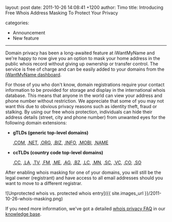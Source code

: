 layout: post
date: 2011-10-26 14:08:41 +1200
author: Timo
title: Introducing Free Whois Address Masking To Protect Your Privacy

categories:
  - Announcement
  - New feature

----

Domain privacy has been a long-awaited feature at iWantMyName and we're happy to now give you an option to mask your home address in the public whois record without giving up ownership or transfer control. The service is free of charge and can be easily added to your domains from the [iWantMyName dashboard](https://iwantmyname.com/dashboard/domains).

For those of you who don't know, domain registrations require your contact information to be provided for storage and display in the international whois database. This means that anyone in the world can view your address and phone number without restriction.
We appreciate that some of you may not want this due to obvious privacy reasons such as identity theft, fraud or stalking. By using our free whois protection, individuals can hide their address details (street, city and phone number) from unwanted eyes for the following domain extensions:

*   **gTLDs (generic top-level domains)**

     [.COM](https://iwantmyname.com/domains/com-domain-name-registration-for-commercial), [.NET](https://iwantmyname.com/domains/net-domain-name-registration-for-network), [.ORG](https://iwantmyname.com/domains/org-domain-name-registration-for-organisation), [.BIZ](https://iwantmyname.com/domains/biz-domain-name-registration-for-business), [.INFO](https://iwantmyname.com/domains/info-domain-name-registration-for-information), [.MOBI](https://iwantmyname.com/domains/mobi-domain-name-registration-for-mobile), [.NAME](https://iwantmyname.com/domains/name-domain-name-registration-for-names)

*   **ccTLDs (country code top-level domains)**

       [.CC](https://iwantmyname.com/domains/cc-domain-name-registration-for-cocos-keeling-islands), [.LA](https://iwantmyname.com/domains/la-lao-domain-name-registration-for-laos), [.TV](https://iwantmyname.com/domains/tv-tuvaluan-domain-name-registration-for-tuvalu), [.FM](https://iwantmyname.com/domains/fm-domain-name-registration-for-federated-states-of-micronesia), [.ME](https://iwantmyname.com/domains/me-montenegrean-domain-name-registration-for-montenegro), [.AG](https://iwantmyname.com/domains/ag-domain-name-registration-for-antigua-and-barbuda), [.BZ](https://iwantmyname.com/domains/bz-belizean-domain-name-registration-for-belize), [.LC](https://iwantmyname.com/domains/lc-saint-lucian-domain-name-registration-for-saint-lucia), [.MN](https://iwantmyname.com/domains/mn-mongolian-domain-name-registration-for-mongolia), [.SC](https://iwantmyname.com/domains/sc-seychellois-domain-name-registration-for-seychelles), [.VC](https://iwantmyname.com/domains/vc-domain-name-registration-for-saint-vincent-and-the-grenadines), [.CO](https://iwantmyname.com/domains/co-colombian-domain-name-registration-for-colombia), [.SO](https://iwantmyname.com/domains/so-somali-domain-name-registration-for-somalia)

After enabling whois masking for one of your domains, you will still be the legal owner (registrant) and have access to all email addresses should you want to move to a different registrar.

![Unprotected whois vs. protected whois entry]({{ site.images_url }}/2011-10-26-whois-masking.png)

If you need more information, we've got a detailed [whois privacy FAQ](http://help.iwantmyname.com/customer/portal/articles/184425-do-you-offer-a-whois-privacy-service-) in our [knowledge base](http://help.iwantmyname.com).
